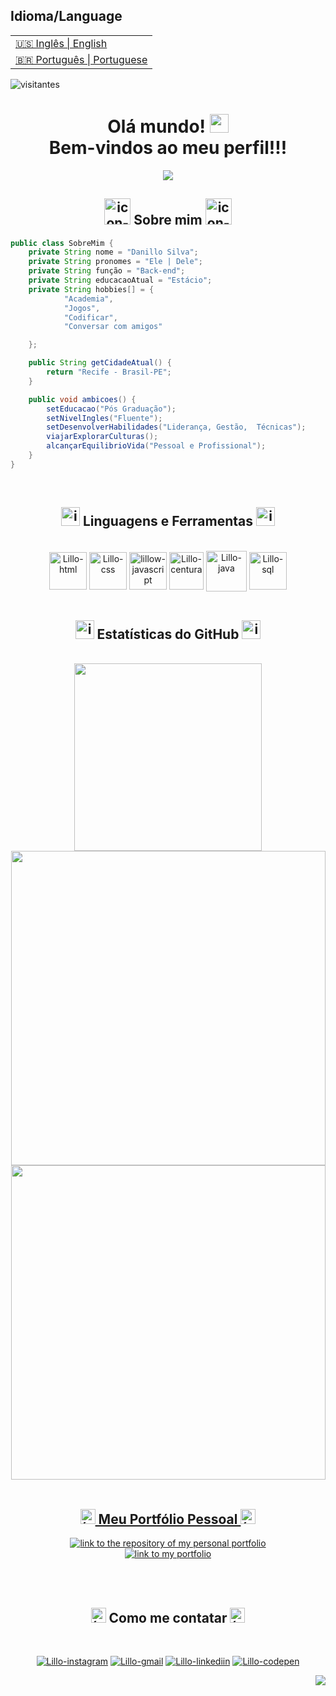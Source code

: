 <table>
      <h2>Idioma/Language</h2>
  <tr>
    <td>
      <a href="README.md">&#127482&#127480 Inglês | English</a>
    </td>
  </tr>
  <tr>
    <td>
      <a href="readme_pt-br.md">&#127463&#127479 Português | Portuguese</a>
    </td>
  </tr>
</table>

![visitantes](https://visitor-badge.laobi.icu/badge?page_id=lillow.lillow)

<h1 align="center">
  Olá mundo!
  <img height="30px" src="https://i.imgur.com/XJeHgO4.gif">
  <br />
  Bem-vindos ao meu perfil!!!
</h1>

<p align=center>
   <img src= "https://readme-typing-svg.herokuapp.com?font=Press+Start+2P&color=%237E3ACE&size=24&duration=6420&center=true&vCenter=true&width=999&height=99&lines=Meu+nome+%C3%A9+Danillo+Silva;Sou+Desenvolvedor+Full-Stack+Web;Gosto+de+criar%2C+adaptar+e+reformular"/>
<p>

<div align="center">	
<h2 ><img width="42px" alt="icon-developer" src="https://i.imgur.com/SLWIAVL.png"> Sobre mim <img width="42px" alt="icon-developer" src="https://i.imgur.com/SLWIAVL.png"></h2>
</div>
	
<!-- <div align="center">
	<img src="https://i.imgur.com/sgQqwqS.gif" />
</div> -->

```java
public class SobreMim {
	private String nome = "Danillo Silva";
	private String pronomes = "Ele | Dele";
	private String função = "Back-end";
	private String educacaoAtual = "Estácio";
	private String hobbies[] = { 
			"Academia", 
			"Jogos", 
			"Codificar", 
			"Conversar com amigos"

	};

	public String getCidadeAtual() {
		return "Recife - Brasil-PE";
	}

	public void ambicoes() {
		setEducacao("Pós Graduação");
		setNivelIngles("Fluente");
		setDesenvolverHabilidades("Liderança, Gestão,  Técnicas");
		viajarExplorarCulturas();
		alcançarEquilibrioVida("Pessoal e Profissional");
	}
}

```

</br>

<h2 align="center"><img width="30px" alt="icon-pc-code" src="https://i.imgur.com/IFuOOOc.png"> Linguagens e Ferramentas <img width="30px" alt="icon-pc-code" src="https://i.imgur.com/IFuOOOc.png"></h2>

<div align="center"><br>
    <a href="https://developer.mozilla.org/pt-BR/docs/Learn/HTML/Introduction_to_HTML"><img align="center" alt="Lillo-html" height="60px" width="60px" src="https://i.imgur.com/ku8Fufv.png"></a>
    <a href="https://developer.mozilla.org/pt-BR/docs/Learn/CSS/First_steps/What_is_CSS"><img align="center" alt="Lillo-css" height="60px" width="60px" src="https://i.imgur.com/meokl5Y.png"></a>
    <a href="https://developer.mozilla.org/pt-BR/docs/Learn/JavaScript/First_steps/What_is_JavaScript"><img align="center" alt="lillow-javascript" height="60px" width="60px" src="https://i.imgur.com/yYs9AbD.png"></a>
<!--     <a href="https://pt-br.reactjs.org/"><img align="center" alt="Lillo-react" height="70px" width="70px" src="https://i.imgur.com/N7KqKt2.png" /></a> -->
    <a href="http://www.batebyte.pr.gov.br/Pagina/Centura"><img align="center" alt="Lillo-centura" height="60px" width="55px" src="https://i.imgur.com/TRXb3lO.png"></a>
    <a href="https://www.java.com/pt-BR/download/help/whatis_java.html"><img align="center" alt="Lillo-java" height="65px" width="65px" src="https://i.imgur.com/Z3AZYB3.png" /></a>
    <a href="https://pt.wikipedia.org/wiki/SQL"><img align="center" alt="Lillo-sql" height="60px" width="60px" src="https://i.imgur.com/ySgpxmx.png"></a>
</div></br>

<h2 align="center"><img width="30px" alt="icon-bar-chart" src="https://i.imgur.com/13xGnLa.png"> Estatísticas do GitHub <img width="30px" alt="icon-bar-chart" src="https://i.imgur.com/13xGnLa.png"></h2>

<!--<details> 
  <summary align="center">🟣 Estatísticas do perfil do GitHub (clique aqui para ver mais)</summary>-->
  <br/>
	<div align="center">
  <div style="display: flex; align-items: flex-start;">
	  <a href="https://github.com/lillow">
    <img align="center" width="300px" src="https://github-readme-stats.vercel.app/api/top-langs/?username=lillow&bg_color=1D0038&title_color=901490&text_color=f8c9f8&hide_border=true&locale=pt-br" />
	</br>
    <img align="start" width="503px" src="https://github-readme-stats.vercel.app/api?username=lillow&bg_color=1D0038&title_color=901490&text_color=f8c9f8&hide_border=true&show_icons=true&icon_color=901490&locale=pt-br" />
    <img align="end" width="503px" src="http://github-readme-streak-stats.herokuapp.com?user=lillow&hide_border=true&date_format=M%20j%5B%2C%20Y%5D&background=1D0038&currStreakNum=901490&sideNums=901490&sideLabels=F8C9F8&dates=7C6E81E0&stroke=7C6C81&ring=B500FF&fire=F8209A&currStreakLabel=B500FF" />
  </div>
</div>   
<!--</details>-->

<!--[![Ashutosh's github activity graph](https://github-readme-activity-graph.cyclic.app/graph?username=lillow&bg_color=1D0038&color=901490&line=F8209A&point=f8c9f8&area=true&hide_border=true&custom_title=Danillo%20Silva%20Gráfico%20de%20Contribuições)](https://github.com/lillow/github-readme-activity-graph)-->

</br>

<h2 align="center"><img width="24px" alt="ícone-código" src="https://i.imgur.com/gR59tIo.png"> Meu Portfólio Pessoal <img width="24px" alt="ícone-código" src="https://i.imgur.com/gR59tIo.png"></h2>
<div align="center">
<a href="https://github.com/lillow/portfolio">
    <img align"center" alt="link to the repository of my personal portfolio" src="https://github-readme-stats.vercel.app/api/pin/?username=lillow&repo=portfolio&bg_color=391a60&title_color=fafafa&text_color=bebebe&hide_border=true&show_icons=true&icon_color=6f44b6&locale=en">
</a>
</br>
<a href="https://lillow.github.io/my-portfolio/">
    <img alt="link to my portfolio" src="https://img.shields.io/static/v1?label&message=abrir+portfolio&color=576575&style=for-the-badge" />
</a>
</div>

</br></br>

<h2 align="center"><img width="24px" alt="ícone-telefone" src="https://i.imgur.com/3KdhkRT.png"> Como me contatar <img width="24px" alt="ícone-telefone" src="https://i.imgur.com/3KdhkRT.png"></h2>

<div align="center"><br>

<a href="https://www.instagram.com/danillordm19/" rel = "noopener"><img alt="Lillo-instagram" src="https://img.shields.io/badge/Instagram-A215A2?style=for-the-badge&logo=instagram&logoColor=white"></a>
<a href = "mailto:danillordm@gmail.com"><img alt="Lillo-gmail" src="https://img.shields.io/badge/-Gmail-350066?style=for-the-badge&logo=gmail&logoColor=white"></a>
<a href="https://www.linkedin.com/in/danillo-silva-b861a393/"><img alt="Lillo-linkediin" src="https://img.shields.io/badge/-LinkedIn-A215A2?style=for-the-badge&logo=linkedin&logoColor=white"></a>
<a href="https://codepen.io/lillo42/pens/public"><img alt="Lillo-codepen" src="https://img.shields.io/badge/Codepen-350066?style=for-the-badge&logo=codepen&logoColor=white%22%20/%3E](https://codepen.io/thicode"></a>

</div>

<p align="right"><a href="#top"><img src="https://img.shields.io/badge/Voltar ao topo-67285e??style=flat&logo"></a></p>
